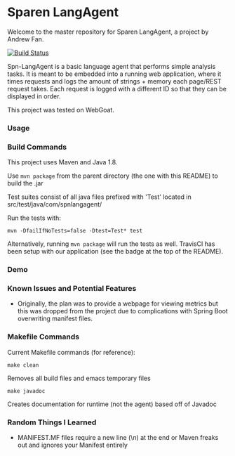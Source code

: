 # Sparen LangAgent

Welcome to the master repository for Sparen LangAgent, a project by Andrew Fan.

[![Build Status](https://travis-ci.com/Sparen/Spn-LangAgent.svg?branch=master)](https://travis-ci.com/Sparen/Spn-LangAgent)

Spn-LangAgent is a basic language agent that performs simple analysis tasks. It is meant to be embedded into a running web application, where it times requests and logs the amount of strings + memory each page/REST request takes. Each request is logged with a different ID so that they can be displayed in order. 

This project was tested on WebGoat.

### Usage

### Build Commands

This project uses Maven and Java 1.8.

Use `mvn package` from the parent directory (the one with this README) to build the .jar

Test suites consist of all java files prefixed with 'Test' located in src/test/java/com/spnlangagent/

Run the tests with:

```
mvn -DfailIfNoTests=false -Dtest=Test* test
```

Alternatively, running `mvn package` will run the tests as well. TravisCI has been setup with our application (see the badge at the top of the README).

### Demo



### Known Issues and Potential Features

* Originally, the plan was to provide a webpage for viewing metrics but this was dropped from the project due to complications with Spring Boot overwriting manifest files.


### Makefile Commands

Current Makefile commands (for reference):

```
make clean
```
Removes all build files and emacs temporary files

```
make javadoc
```
Creates documentation for runtime (not the agent) based off of Javadoc

### Random Things I Learned

* MANIFEST.MF files require a new line (\n) at the end or Maven freaks out and ignores your Manifest entirely  
